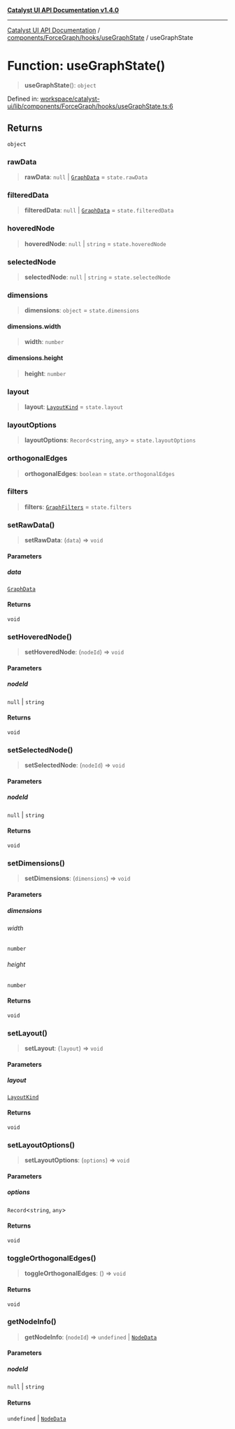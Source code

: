 [**Catalyst UI API Documentation v1.4.0**](../../../../../README.md)

---

[Catalyst UI API Documentation](../../../../../README.md) / [components/ForceGraph/hooks/useGraphState](../README.md) / useGraphState

# Function: useGraphState()

> **useGraphState**(): `object`

Defined in: [workspace/catalyst-ui/lib/components/ForceGraph/hooks/useGraphState.ts:6](https://github.com/TheBranchDriftCatalyst/catalyst-ui/blob/main/lib/components/ForceGraph/hooks/useGraphState.ts#L6)

## Returns

`object`

### rawData

> **rawData**: `null` \| [`GraphData`](../../../../../ForceGraph/types/interfaces/GraphData.md) = `state.rawData`

### filteredData

> **filteredData**: `null` \| [`GraphData`](../../../../../ForceGraph/types/interfaces/GraphData.md) = `state.filteredData`

### hoveredNode

> **hoveredNode**: `null` \| `string` = `state.hoveredNode`

### selectedNode

> **selectedNode**: `null` \| `string` = `state.selectedNode`

### dimensions

> **dimensions**: `object` = `state.dimensions`

#### dimensions.width

> **width**: `number`

#### dimensions.height

> **height**: `number`

### layout

> **layout**: [`LayoutKind`](../../../../../ForceGraph/utils/layouts/type-aliases/LayoutKind.md) = `state.layout`

### layoutOptions

> **layoutOptions**: `Record`\<`string`, `any`\> = `state.layoutOptions`

### orthogonalEdges

> **orthogonalEdges**: `boolean` = `state.orthogonalEdges`

### filters

> **filters**: [`GraphFilters`](../../../../../ForceGraph/types/filterTypes/interfaces/GraphFilters.md) = `state.filters`

### setRawData()

> **setRawData**: (`data`) => `void`

#### Parameters

##### data

[`GraphData`](../../../../../ForceGraph/types/interfaces/GraphData.md)

#### Returns

`void`

### setHoveredNode()

> **setHoveredNode**: (`nodeId`) => `void`

#### Parameters

##### nodeId

`null` | `string`

#### Returns

`void`

### setSelectedNode()

> **setSelectedNode**: (`nodeId`) => `void`

#### Parameters

##### nodeId

`null` | `string`

#### Returns

`void`

### setDimensions()

> **setDimensions**: (`dimensions`) => `void`

#### Parameters

##### dimensions

###### width

`number`

###### height

`number`

#### Returns

`void`

### setLayout()

> **setLayout**: (`layout`) => `void`

#### Parameters

##### layout

[`LayoutKind`](../../../../../ForceGraph/utils/layouts/type-aliases/LayoutKind.md)

#### Returns

`void`

### setLayoutOptions()

> **setLayoutOptions**: (`options`) => `void`

#### Parameters

##### options

`Record`\<`string`, `any`\>

#### Returns

`void`

### toggleOrthogonalEdges()

> **toggleOrthogonalEdges**: () => `void`

#### Returns

`void`

### getNodeInfo()

> **getNodeInfo**: (`nodeId`) => `undefined` \| [`NodeData`](../../../../../ForceGraph/types/interfaces/NodeData.md)

#### Parameters

##### nodeId

`null` | `string`

#### Returns

`undefined` \| [`NodeData`](../../../../../ForceGraph/types/interfaces/NodeData.md)
